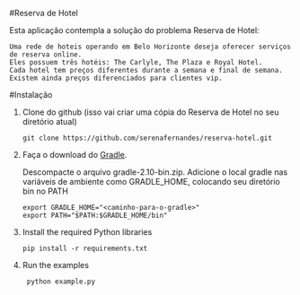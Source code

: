 #Reserva de Hotel

Esta aplicação contempla a solução do problema Reserva de Hotel:


    Uma rede de hoteis operando em Belo Horizonte deseja oferecer serviços de reserva online.
    Eles possuem três hotéis: The Carlyle, The Plaza e Royal Hotel.
    Cada hotel tem preços diferentes durante a semana e final de semana.
    Existem ainda preços diferenciados para clientes vip.
#Instalação

1.  Clone do github (isso vai criar uma cópia do Reserva de Hotel no seu diretório atual)

        git clone https://github.com/serenafernandes/reserva-hotel.git
2.  Faça o download do [Gradle](https://services.gradle.org/distributions/gradle-2.10-bin.zip).

    Descompacte o arquivo gradle-2.10-bin.zip.
    Adicione o local gradle nas variáveis de ambiente como GRADLE_HOME, colocando seu diretório bin no PATH

        export GRADLE_HOME="<caminho-para-o-gradle>"
        export PATH="$PATH:$GRADLE_HOME/bin"

3.  Install the required Python libraries

        pip install -r requirements.txt

4. Run the examples

        python example.py
